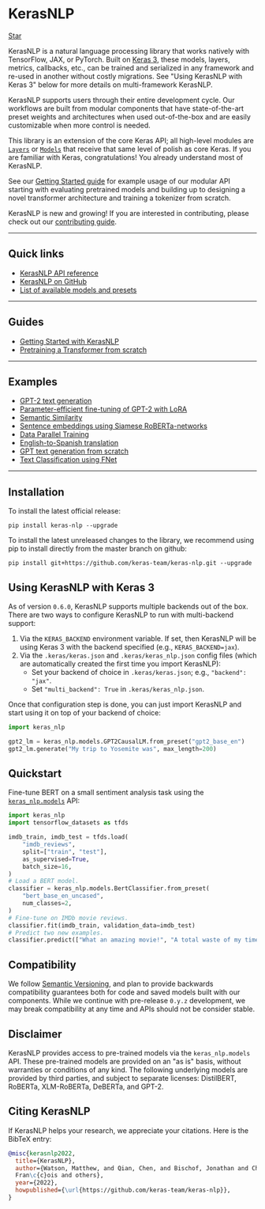# KerasNLP

<a class="github-button" href="https://github.com/keras-team/keras-nlp" data-size="large" data-show-count="true" aria-label="Star keras-team/keras-nlp on GitHub">Star</a>

KerasNLP is a natural language processing library that works natively 
with TensorFlow, JAX, or PyTorch. Built on [Keras 3](https://keras.io/getting_started/keras_3_announcement/),
these models, layers, metrics, callbacks, etc., can be trained and serialized
in any framework and re-used in another without costly migrations. See "Using 
KerasNLP with Keras 3" below for more details on multi-framework KerasNLP.

KerasNLP supports users through their entire development cycle. Our workflows
are built from modular components that have state-of-the-art preset weights and
architectures when used out-of-the-box and are easily customizable when more 
control is needed.

This library is an extension of the core Keras API; all high-level modules are 
[`Layers`](https://keras.io/api/layers/) or 
[`Models`](https://keras.io/api/models/) that receive that same level of polish 
as core Keras. If you are familiar with Keras, congratulations! You already 
understand most of KerasNLP.

See our [Getting Started guide](https://keras.io/guides/keras_nlp/getting_started) 
for example usage of our modular API starting with evaluating pretrained models 
and building up to designing a novel transformer architecture and training a 
tokenizer from scratch.

KerasNLP is new and growing! If you are interested in contributing, please
check out our
[contributing guide](https://github.com/keras-team/keras-nlp/blob/master/CONTRIBUTING.md).

---
## Quick links

* [KerasNLP API reference](/api/keras_nlp/)
* [KerasNLP on GitHub](https://github.com/keras-team/keras-nlp)
* [List of available models and presets](/api/keras_nlp/models/)
---
## Guides

* [Getting Started with KerasNLP](/guides/keras_nlp/getting_started/)
* [Pretraining a Transformer from scratch](/guides/keras_nlp/transformer_pretraining/)


---
## Examples

* [GPT-2 text generation](/examples/generative/gpt2_text_generation_with_kerasnlp/)
* [Parameter-efficient fine-tuning of GPT-2 with LoRA](/examples/nlp/parameter_efficient_finetuning_of_gpt2_with_lora/)
* [Semantic Similarity](/examples/nlp/semantic_similarity_with_keras_nlp/)
* [Sentence embeddings using Siamese RoBERTa-networks](/examples/nlp/sentence_embeddings_with_sbert/)
* [Data Parallel Training](/examples/nlp/data_parallel_training_with_keras_nlp/)
* [English-to-Spanish translation](/examples/nlp/neural_machine_translation_with_keras_nlp/)
* [GPT text generation from scratch](/examples/generative/text_generation_gpt/)
* [Text Classification using FNet](/examples/nlp/fnet_classification_with_keras_nlp/)

---
## Installation

To install the latest official release:

```
pip install keras-nlp --upgrade
```

To install the latest unreleased changes to the library, we recommend using
pip to install directly from the master branch on github:

```
pip install git+https://github.com/keras-team/keras-nlp.git --upgrade
```

## Using KerasNLP with Keras 3

As of version `0.6.0`, KerasNLP supports multiple backends out 
of the box. There are two ways to configure KerasNLP to run with multi-backend 
support:

1. Via the `KERAS_BACKEND` environment variable. If set, then KerasNLP will be 
using Keras 3 with the backend specified (e.g., `KERAS_BACKEND=jax`).
2. Via the `.keras/keras.json` and `.keras/keras_nlp.json` config files (which 
are automatically created the first time you import KerasNLP):
   - Set your backend of choice in `.keras/keras.json`; e.g., `"backend": "jax"`. 
   - Set `"multi_backend": True` in `.keras/keras_nlp.json`.

Once that configuration step is done, you can just import KerasNLP and start 
using it on top of your backend of choice:

```python
import keras_nlp

gpt2_lm = keras_nlp.models.GPT2CausalLM.from_preset("gpt2_base_en")
gpt2_lm.generate("My trip to Yosemite was", max_length=200)
```

## Quickstart

Fine-tune BERT on a small sentiment analysis task using the
[`keras_nlp.models`](/api/keras_nlp/models/) API:

```python
import keras_nlp
import tensorflow_datasets as tfds

imdb_train, imdb_test = tfds.load(
    "imdb_reviews",
    split=["train", "test"],
    as_supervised=True,
    batch_size=16,
)
# Load a BERT model.
classifier = keras_nlp.models.BertClassifier.from_preset(
    "bert_base_en_uncased", 
    num_classes=2,
)
# Fine-tune on IMDb movie reviews.
classifier.fit(imdb_train, validation_data=imdb_test)
# Predict two new examples.
classifier.predict(["What an amazing movie!", "A total waste of my time."])
```

## Compatibility

We follow [Semantic Versioning](https://semver.org/), and plan to
provide backwards compatibility guarantees both for code and saved models built
with our components. While we continue with pre-release `0.y.z` development, we
may break compatibility at any time and APIs should not be consider stable.

## Disclaimer

KerasNLP provides access to pre-trained models via the `keras_nlp.models` API.
These pre-trained models are provided on an "as is" basis, without warranties
or conditions of any kind. The following underlying models are provided by third
parties, and subject to separate licenses:
DistilBERT, RoBERTa, XLM-RoBERTa, DeBERTa, and GPT-2.

## Citing KerasNLP

If KerasNLP helps your research, we appreciate your citations.
Here is the BibTeX entry:

```bibtex
@misc{kerasnlp2022,
  title={KerasNLP},
  author={Watson, Matthew, and Qian, Chen, and Bischof, Jonathan and Chollet, 
  Fran\c{c}ois and others},
  year={2022},
  howpublished={\url{https://github.com/keras-team/keras-nlp}},
}
```
